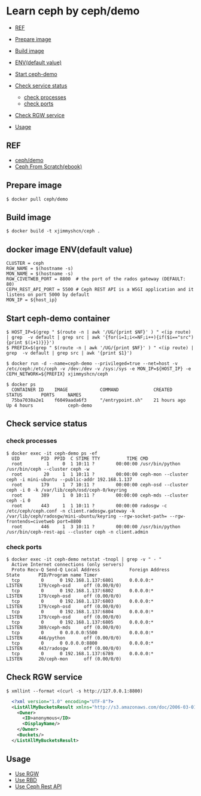 # Learn ceph by ceph/demo
- [REF](#ref)
- [Prepare image](#prepare-image)
- [Build image](#build-image)
- [ENV(default value)](#envdefault-value)
- [Start ceph-demo](#start-ceph-demo)
- [Check service status](#check-service-status)
  - [check processes](#check-processes)
  - [check ports](#check-ports)

- [Check RGW service](#check-rgw-service)
- [Usage](#usage)

## REF
- [ceph/demo](https://github.com/ceph/ceph-docker/tree/master/demo)
- [Ceph From Scratch(ebook)](https://www.gitbook.com/book/tobegit3hub1/ceph_from_scratch/details)

## Prepare image

```shell
$ docker pull ceph/demo
```

## Build image

```shell
$ docker build -t xjimmyshcn/ceph .
```

## docker image ENV(default value)

```shell
CLUSTER = ceph
RGW_NAME = $(hostname -s)
MON_NAME = $(hostname -s)
RGW_CIVETWEB_PORT = 8800  # the port of the rados gateway (DEFAULT: 80)
CEPH_REST_API_PORT = 5500 # Ceph REST API is a WSGI application and it listens on port 5000 by default
MON_IP = ${host_ip}
```

## Start ceph-demo container

```shell
$ HOST_IP=$(grep " $(route -n | awk '/UG/{print $NF}' ) " <(ip route) | grep  -v default | grep src | awk '{for(i=1;i<=NF;i++){if($i=="src"){print $(i+1)}}}')
$ PREFIX=$(grep " $(route -n | awk '/UG/{print $NF}' ) " <(ip route) | grep  -v default | grep src | awk '{print $1}')

$ docker run -d --name=ceph-demo --privileged=true --net=host -v /etc/ceph:/etc/ceph -v /dev:/dev -v /sys:/sys -e MON_IP=${HOST_IP} -e CEPH_NETWORK=${PREFIX} xjimmyshcn/ceph

$ docker ps                 
  CONTAINER ID    IMAGE            COMMAND             CREATED         STATUS       PORTS     NAMES
  75ba7038a2e1    f6049aada6f3     "/entrypoint.sh"    21 hours ago    Up 4 hours             ceph-demo
```

## Check service status
### check processes

```shell
$ docker exec -it ceph-demo ps -ef
  UID        PID  PPID  C STIME TTY          TIME CMD
  root         1     0  1 10:11 ?        00:00:00 /usr/bin/python /usr/bin/ceph --cluster ceph -w
  root        20     1  1 10:11 ?        00:00:00 ceph-mon --cluster ceph -i mini-ubuntu --public-addr 192.168.1.137
  root       179     1  7 10:11 ?        00:00:00 ceph-osd --cluster ceph -i 0 -k /var/lib/ceph/osd/ceph-0/keyring
  root       389     1  0 10:11 ?        00:00:00 ceph-mds --cluster ceph -i 0
  root       443     1  1 10:11 ?        00:00:00 radosgw -c /etc/ceph/ceph.conf -n client.radosgw.gateway -k /var/lib/ceph/radosgw/mini-ubuntu/keyring --rgw-socket-path= --rgw-frontends=civetweb port=8800
  root       446     1  3 10:11 ?        00:00:00 /usr/bin/python /usr/bin/ceph-rest-api --cluster ceph -n client.admin
```

### check ports

```shell
$ docker exec -it ceph-demo netstat -tnopl | grep -v " - "
  Active Internet connections (only servers)
  Proto Recv-Q Send-Q Local Address           Foreign Address         State       PID/Program name Timer
  tcp        0      0 192.168.1.137:6801      0.0.0.0:*               LISTEN      179/ceph-osd     off (0.00/0/0)
  tcp        0      0 192.168.1.137:6802      0.0.0.0:*               LISTEN      179/ceph-osd     off (0.00/0/0)
  tcp        0      0 192.168.1.137:6803      0.0.0.0:*               LISTEN      179/ceph-osd     off (0.00/0/0)
  tcp        0      0 192.168.1.137:6804      0.0.0.0:*               LISTEN      179/ceph-osd     off (0.00/0/0)
  tcp        0      0 192.168.1.137:6805      0.0.0.0:*               LISTEN      389/ceph-mds     off (0.00/0/0)
  tcp        0      0 0.0.0.0:5500            0.0.0.0:*               LISTEN      446/python       off (0.00/0/0)
  tcp        0      0 0.0.0.0:8800            0.0.0.0:*               LISTEN      443/radosgw      off (0.00/0/0)
  tcp        0      0 192.168.1.137:6789      0.0.0.0:*               LISTEN      20/ceph-mon      off (0.00/0/0)
```

## Check RGW service

```shell
$ xmllint --format <(curl -s http://127.0.0.1:8800)
```

```xml
  <?xml version="1.0" encoding="UTF-8"?>
  <ListAllMyBucketsResult xmlns="http://s3.amazonaws.com/doc/2006-03-01/">
    <Owner>
      <ID>anonymous</ID>
      <DisplayName/>
    </Owner>
    <Buckets/>
  </ListAllMyBucketsResult>
```

## Usage
- [Use RGW](doc/rgw_usage.md)
- [Use RBD](doc/rbd_usage.md)
- [Use Ceph Rest API](doc/ceph-rest-api_usage.md)
